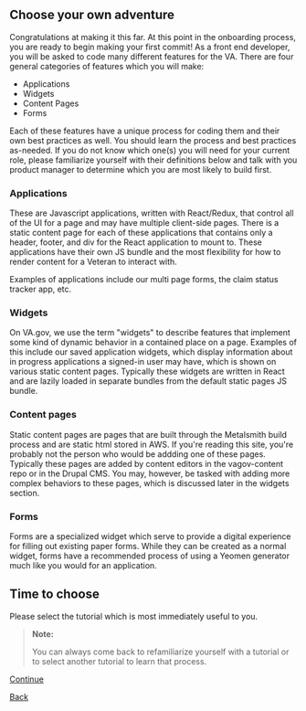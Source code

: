 ## Choose your own adventure
Congratulations at making it this far. At this point in the onboarding process, you are ready to begin making your first commit! As a front end developer, you will be asked to code many different features for the VA. There are four general categories of features which you will make:

- Applications
- Widgets
- Content Pages
- Forms

Each of these features have a unique process for coding them and their own best practices as well. You should learn the process and best practices as-needed. If you do not know which one(s) you will need for your current role, please familiarize yourself with their definitions below and talk with you product manager to determine which you are most likely to build first.

### Applications
These are Javascript applications, written with React/Redux, that control all of the UI for a page and may have multiple client-side pages. There is a static content page for each of these applications that contains only a header, footer, and div for the React application to mount to. These applications have their own JS bundle and the most flexibility for how to render content for a Veteran to interact with.

Examples of applications include our multi page forms, the claim status tracker app, etc.

### Widgets
On VA.gov, we use the term "widgets" to describe features that implement some kind of dynamic behavior in a contained place on a page. Examples of this include our saved application widgets, which display information about in progress applications a signed-in user may have, which is shown on various static content pages. Typically these widgets are written in React and are lazily loaded in separate bundles from the default static pages JS bundle.

### Content pages
Static content pages are pages that are built through the Metalsmith build process and are static html stored in AWS. If you're reading this site, you're probably not the person who would be addding one of these pages. Typically these pages are added by content editors in the vagov-content repo or in the Drupal CMS. You may, however, be tasked with adding more complex behaviors to these pages, which is discussed later in the widgets section.

### Forms
Forms are a specialized widget which serve to provide a digital experience for filling out existing paper forms. While they can be created as a normal widget, forms have a recommended process of using a Yeomen generator much like you would for an application.

## Time to choose
Please select the tutorial which is most immediately useful to you.

> **Note:**
>
> You can always come back to refamiliarize yourself with a tutorial or to select another tutorial to learn that process.

[Continue](./4_CHOOSE.md)

[Back](./2_RUN_VA.GOV_LOCALLY.md)
